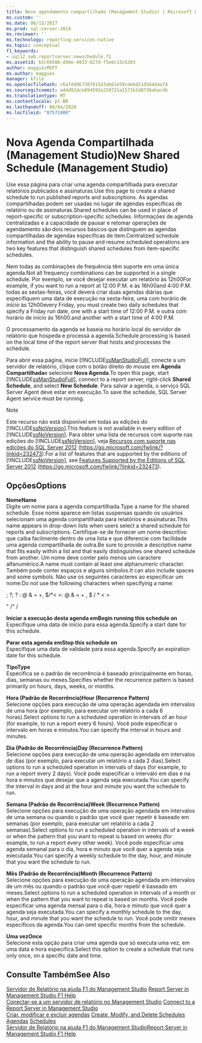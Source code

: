 ```yaml
---
title: Novo agendamento compartilhado (Management Studio) | Microsoft Docs
ms.custom: ''
ms.date: 06/13/2017
ms.prod: sql-server-2014
ms.reviewer: ''
ms.technology: reporting-services-native
ms.topic: conceptual
f1_keywords:
- sql12.swb.reportserver.newschedule.f1
ms.assetid: b2c69586-d98e-4933-827d-f5e6c15c5203
author: maggiesMSFT
ms.author: maggies
manager: kfile
ms.openlocfilehash: c6afd406730f815d3ab61e59cdebd21d564daa74
ms.sourcegitcommit: ad4d92dce894592a259721a1571b1d8736abacdb
ms.translationtype: MT
ms.contentlocale: pt-BR
ms.lasthandoff: 08/04/2020
ms.locfileid: "87571800"
---
```

# <a name="new-shared-schedule-management-studio"></a><span data-ttu-id="f4fcb-102">Nova Agenda Compartilhada (Management Studio)</span><span class="sxs-lookup"><span data-stu-id="f4fcb-102">New Shared Schedule (Management Studio)</span></span>
  <span data-ttu-id="f4fcb-103">Use essa página para criar uma agenda compartilhada para executar relatórios publicados e assinaturas.</span><span class="sxs-lookup"><span data-stu-id="f4fcb-103">Use this page to create a shared schedule to run published reports and subscriptions.</span></span> <span data-ttu-id="f4fcb-104">As agendas compartilhadas podem ser usadas no lugar de agendas específicas de relatório ou de assinaturas.</span><span class="sxs-lookup"><span data-stu-id="f4fcb-104">Shared schedules can be used in place of report-specific or subscription-specific schedules.</span></span> <span data-ttu-id="f4fcb-105">Informações de agenda centralizadas e a capacidade de pausar e retomar operações de agendamento são dois recursos básicos que distinguem as agendas compartilhadas de agendas específicas de item.</span><span class="sxs-lookup"><span data-stu-id="f4fcb-105">Centralized schedule information and the ability to pause and resume scheduled operations are two key features that distinguish shared schedules from item-specific schedules.</span></span>  
  
 <span data-ttu-id="f4fcb-106">Nem todas as combinações de frequência têm suporte em uma única agenda.</span><span class="sxs-lookup"><span data-stu-id="f4fcb-106">Not all frequency combinations can be supported in a single schedule.</span></span> <span data-ttu-id="f4fcb-107">Por exemplo, se você desejar executar um relatório às 12h00</span><span class="sxs-lookup"><span data-stu-id="f4fcb-107">For example, if you want to run a report at 12:00 P.M.</span></span> <span data-ttu-id="f4fcb-108">e às 16h00</span><span class="sxs-lookup"><span data-stu-id="f4fcb-108">and 4:00 P.M.</span></span> <span data-ttu-id="f4fcb-109">todas as sextas-feiras, você deverá criar duas agendas diárias que especifiquem uma data de execução na sexta-feira, uma com horário de início às 12h00</span><span class="sxs-lookup"><span data-stu-id="f4fcb-109">every Friday, you must create two daily schedules that specify a Friday run date, one with a start time of 12:00 P.M.</span></span> <span data-ttu-id="f4fcb-110">e outra com horário de início às 16h00.</span><span class="sxs-lookup"><span data-stu-id="f4fcb-110">and another with a start time of 4:00 P.M.</span></span>  
  
 <span data-ttu-id="f4fcb-111">O processamento da agenda se baseia no horário local do servidor de relatório que hospeda e processa a agenda.</span><span class="sxs-lookup"><span data-stu-id="f4fcb-111">Schedule processing is based on the local time of the report server that hosts and processes the schedule.</span></span>  
  
 <span data-ttu-id="f4fcb-112">Para abrir essa página, inicie [!INCLUDE[ssManStudioFull](../../includes/ssmanstudiofull-md.md)], conecte a um servidor de relatório, clique com o botão direito do mouse em **Agenda Compartilhada**e selecione **Nova Agenda**.</span><span class="sxs-lookup"><span data-stu-id="f4fcb-112">To open this page, start [!INCLUDE[ssManStudioFull](../../includes/ssmanstudiofull-md.md)], connect to a report server, right-click **Shared Schedule**, and select **New Schedule**.</span></span> <span data-ttu-id="f4fcb-113">Para salvar a agenda, o serviço SQL Server Agent deve estar em execução.</span><span class="sxs-lookup"><span data-stu-id="f4fcb-113">To save the schedule, SQL Server Agent service must be running.</span></span>  
  
> [!NOTE]  
>  <span data-ttu-id="f4fcb-114">Este recurso não está disponível em todas as edições do [!INCLUDE[ssNoVersion](../../includes/ssnoversion-md.md)].</span><span class="sxs-lookup"><span data-stu-id="f4fcb-114">This feature is not available in every edition of [!INCLUDE[ssNoVersion](../../includes/ssnoversion-md.md)].</span></span> <span data-ttu-id="f4fcb-115">Para obter uma lista de recursos com suporte nas edições do [!INCLUDE[ssNoVersion](../../includes/ssnoversion-md.md)], veja [Recursos com suporte nas edições do SQL Server 2012](https://go.microsoft.com/fwlink/?linkid=232473) (https://go.microsoft.com/fwlink/?linkid=232473).</span><span class="sxs-lookup"><span data-stu-id="f4fcb-115">For a list of features that are supported by the editions of [!INCLUDE[ssNoVersion](../../includes/ssnoversion-md.md)], see [Features Supported by the Editions of SQL Server 2012](https://go.microsoft.com/fwlink/?linkid=232473) (https://go.microsoft.com/fwlink/?linkid=232473).</span></span>  
  
## <a name="options"></a><span data-ttu-id="f4fcb-116">Opções</span><span class="sxs-lookup"><span data-stu-id="f4fcb-116">Options</span></span>  
 <span data-ttu-id="f4fcb-117">**Nome**</span><span class="sxs-lookup"><span data-stu-id="f4fcb-117">**Name**</span></span>  
 <span data-ttu-id="f4fcb-118">Digite um nome para a agenda compartilhada.</span><span class="sxs-lookup"><span data-stu-id="f4fcb-118">Type a name for the shared schedule.</span></span> <span data-ttu-id="f4fcb-119">Esse nome aparece em listas suspensas quando os usuários selecionam uma agenda compartilhada para relatórios e assinaturas.</span><span class="sxs-lookup"><span data-stu-id="f4fcb-119">This name appears in drop-down lists when users select a shared schedule for reports and subscriptions.</span></span> <span data-ttu-id="f4fcb-120">Certifique-se de fornecer um nome descritivo que caiba facilmente dentro de uma lista e que diferencie com facilidade uma agenda compartilhada de outra.</span><span class="sxs-lookup"><span data-stu-id="f4fcb-120">Be sure to provide a descriptive name that fits easily within a list and that easily distinguishes one shared schedule from another.</span></span> <span data-ttu-id="f4fcb-121">Um nome deve conter pelo menos um caractere alfanumérico.</span><span class="sxs-lookup"><span data-stu-id="f4fcb-121">A name must contain at least one alphanumeric character.</span></span> <span data-ttu-id="f4fcb-122">Também pode conter espaços e alguns símbolos.</span><span class="sxs-lookup"><span data-stu-id="f4fcb-122">It can also include spaces and some symbols.</span></span> <span data-ttu-id="f4fcb-123">Não use os seguintes caracteres ao especificar um nome:</span><span class="sxs-lookup"><span data-stu-id="f4fcb-123">Do not use the following characters when specifying a name:</span></span>  
  
 <span data-ttu-id="f4fcb-124">; ?</span><span class="sxs-lookup"><span data-stu-id="f4fcb-124">; ?</span></span> <span data-ttu-id="f4fcb-125">: \@ & = +, $/\*\< ></span><span class="sxs-lookup"><span data-stu-id="f4fcb-125">: \@ & = + , $ / \* \< ></span></span>  
  
 <span data-ttu-id="f4fcb-126">" /</span><span class="sxs-lookup"><span data-stu-id="f4fcb-126">" /</span></span>  
  
 <span data-ttu-id="f4fcb-127">**Iniciar a execução desta agenda em**</span><span class="sxs-lookup"><span data-stu-id="f4fcb-127">**Begin running this schedule on**</span></span>  
 <span data-ttu-id="f4fcb-128">Especifique uma data de início para essa agenda.</span><span class="sxs-lookup"><span data-stu-id="f4fcb-128">Specify a start date for this schedule.</span></span>  
  
 <span data-ttu-id="f4fcb-129">**Parar esta agenda em**</span><span class="sxs-lookup"><span data-stu-id="f4fcb-129">**Stop this schedule on**</span></span>  
 <span data-ttu-id="f4fcb-130">Especifique uma data de validade para essa agenda.</span><span class="sxs-lookup"><span data-stu-id="f4fcb-130">Specify an expiration date for this schedule.</span></span>  
  
 <span data-ttu-id="f4fcb-131">**Tipo**</span><span class="sxs-lookup"><span data-stu-id="f4fcb-131">**Type**</span></span>  
 <span data-ttu-id="f4fcb-132">Especifica se o padrão de recorrência é baseado principalmente em horas, dias, semanas ou meses.</span><span class="sxs-lookup"><span data-stu-id="f4fcb-132">Specifies whether the recurrence pattern is based primarily on hours, days, weeks, or months.</span></span>  
  
 <span data-ttu-id="f4fcb-133">**Hora (Padrão de Recorrência)**</span><span class="sxs-lookup"><span data-stu-id="f4fcb-133">**Hour (Recurrence Pattern)**</span></span>  
 <span data-ttu-id="f4fcb-134">Selecione opções para execução de uma operação agendada em intervalos de uma hora (por exemplo, para executar um relatório a cada 6 horas).</span><span class="sxs-lookup"><span data-stu-id="f4fcb-134">Select options to run a scheduled operation in intervals of an hour (for example, to run a report every 6 hours).</span></span> <span data-ttu-id="f4fcb-135">Você pode especificar o intervalo em horas e minutos.</span><span class="sxs-lookup"><span data-stu-id="f4fcb-135">You can specify the interval in hours and minutes.</span></span>  
  
 <span data-ttu-id="f4fcb-136">**Dia (Padrão de Recorrência)**</span><span class="sxs-lookup"><span data-stu-id="f4fcb-136">**Day (Recurrence Pattern)**</span></span>  
 <span data-ttu-id="f4fcb-137">Selecione opções para execução de uma operação agendada em intervalos de dias (por exemplo, para executar um relatório a cada 2 dias).</span><span class="sxs-lookup"><span data-stu-id="f4fcb-137">Select options to run a scheduled operation in intervals of days (for example, to run a report every 2 days).</span></span> <span data-ttu-id="f4fcb-138">Você pode especificar o intervalo em dias e na hora e minutos que desejar que a agenda seja executada.</span><span class="sxs-lookup"><span data-stu-id="f4fcb-138">You can specify the interval in days and at the hour and minute you want the schedule to run.</span></span>  
  
 <span data-ttu-id="f4fcb-139">**Semana (Padrão de Recorrência)**</span><span class="sxs-lookup"><span data-stu-id="f4fcb-139">**Week (Recurrence Pattern)**</span></span>  
 <span data-ttu-id="f4fcb-140">Selecione opções para execução de uma operação agendada em intervalos de uma semana ou quando o padrão que você quer repetir é baseado em semanas (por exemplo, para executar um relatório a cada 2 semanas).</span><span class="sxs-lookup"><span data-stu-id="f4fcb-140">Select options to run a scheduled operation in intervals of a week or when the pattern that you want to repeat is based on weeks (for example, to run a report every other week).</span></span> <span data-ttu-id="f4fcb-141">Você pode especificar uma agenda semanal para o dia, hora e minuto que você quer a agenda seja executada.</span><span class="sxs-lookup"><span data-stu-id="f4fcb-141">You can specify a weekly schedule to the day, hour, and minute that you want the schedule to run.</span></span>  
  
 <span data-ttu-id="f4fcb-142">**Mês (Padrão de Recorrência)**</span><span class="sxs-lookup"><span data-stu-id="f4fcb-142">**Month (Recurrence Pattern)**</span></span>  
 <span data-ttu-id="f4fcb-143">Selecione opções para execução de uma operação agendada em intervalos de um mês ou quando o padrão que você quer repetir é baseado em meses.</span><span class="sxs-lookup"><span data-stu-id="f4fcb-143">Select options to run a scheduled operation in intervals of a month or when the pattern that you want to repeat is based on months.</span></span> <span data-ttu-id="f4fcb-144">Você pode especificar uma agenda mensal para o dia, hora e minuto que você quer a agenda seja executada.</span><span class="sxs-lookup"><span data-stu-id="f4fcb-144">You can specify a monthly schedule to the day, hour, and minute that you want the schedule to run.</span></span> <span data-ttu-id="f4fcb-145">Você pode omitir meses específicos da agenda.</span><span class="sxs-lookup"><span data-stu-id="f4fcb-145">You can omit specific months from the schedule.</span></span>  
  
 <span data-ttu-id="f4fcb-146">**Uma vez**</span><span class="sxs-lookup"><span data-stu-id="f4fcb-146">**Once**</span></span>  
 <span data-ttu-id="f4fcb-147">Selecione esta opção para criar uma agenda que só executa uma vez, em uma data e hora específica.</span><span class="sxs-lookup"><span data-stu-id="f4fcb-147">Select this option to create a schedule that runs only once, on a specific date and time.</span></span>  
  
## <a name="see-also"></a><span data-ttu-id="f4fcb-148">Consulte Também</span><span class="sxs-lookup"><span data-stu-id="f4fcb-148">See Also</span></span>  
 <span data-ttu-id="f4fcb-149">[Servidor de Relatório na ajuda F1 do Management Studio](report-server-in-management-studio-f1-help.md) </span><span class="sxs-lookup"><span data-stu-id="f4fcb-149">[Report Server in Management Studio F1 Help](report-server-in-management-studio-f1-help.md) </span></span>  
 <span data-ttu-id="f4fcb-150">[Conectar-se a um servidor de relatório no Management Studio](connect-to-a-report-server-in-management-studio.md) </span><span class="sxs-lookup"><span data-stu-id="f4fcb-150">[Connect to a Report Server in Management Studio](connect-to-a-report-server-in-management-studio.md) </span></span>  
 <span data-ttu-id="f4fcb-151">[Criar, modificar e excluir agendas](../subscriptions/create-modify-and-delete-schedules.md) </span><span class="sxs-lookup"><span data-stu-id="f4fcb-151">[Create, Modify, and Delete Schedules](../subscriptions/create-modify-and-delete-schedules.md) </span></span>  
 <span data-ttu-id="f4fcb-152">[Agendas](../subscriptions/schedules.md) </span><span class="sxs-lookup"><span data-stu-id="f4fcb-152">[Schedules](../subscriptions/schedules.md) </span></span>  
 [<span data-ttu-id="f4fcb-153">Servidor de Relatório na ajuda F1 do Management Studio</span><span class="sxs-lookup"><span data-stu-id="f4fcb-153">Report Server in Management Studio F1 Help</span></span>](report-server-in-management-studio-f1-help.md)  
  
  
